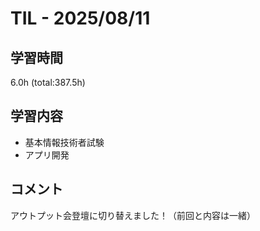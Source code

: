 # TIL - 2025/08/11

## 学習時間
6.0h (total:387.5h)

## 学習内容
- 基本情報技術者試験
- アプリ開発

## コメント
アウトプット会登壇に切り替えました！（前回と内容は一緒）
